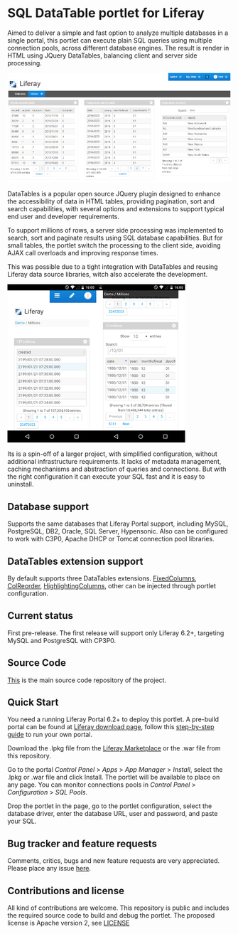 # SQL DataTable portlet for Liferay
Aimed to deliver a simple and fast option to analyze multiple databases in a single portal, this portlet can execute plain SQL queries using multiple connection pools, across different database engines. The result is render in HTML using JQuery DataTables, balancing client and server side processing.

![3 engines](images/screenshot-small.png)

DataTables is a popular open source JQuery plugin designed to enhance the accessibility of data in HTML tables, providing pagination, sort and search capabilities, with several options and extensions to support typical end user and developer requirements.

To support millions of rows, a server side processing was implemented to search, sort and paginate results using SQL database capabilities. But for small tables, the portlet switch the processing to the client side, avoiding AJAX call overloads and improving response times. 

This was possible due to a tight integration with DataTables and reusing Liferay data source libraries, witch also accelerate the development.

![Extra small devices](images/screenshot-xs-small.png)![Extra small search](images/screenshot-xs-search-small.png)

Its is a spin-off of a larger project, with simplified configuration, without additional infrastructure requirements. It lacks of metadata management, caching mechanisms and abstraction of queries and connections. But with the right configuration it can execute your SQL fast and it is easy to uninstall.

## Database support
Supports the same databases that Liferay Portal support, including MySQL, PostgreSQL, DB2, Oracle, SQL Server, Hypensonic. Also can be configured to work with C3P0, Apache DHCP or Tomcat connection pool libraries.

## DataTables extension support
By default supports three DataTables extensions. [FixedColumns](https://www.datatables.net/extensions/fixedcolumns/), [ColReorder](https://www.datatables.net/extensions/colreorder/), [HighlightingColumns](https://datatables.net/examples/api/highlight.html), other can be injected through portlet configuration.

## Current status
First pre-release. The first release will support only Liferay 6.2+, targeting MySQL and PostgreSQL with CP3P0.

## Source Code
[This](https://github.com/flarroca/sql-datatable-portlet) is the main source code repository of the project.

## Quick Start
You need a running Liferay Portal 6.2+ to deploy this portlet. A pre-build portal can be found at [Liferay download page](http://liferay.com/downloads), follow this [step-by-step guide](http://liferay.com/quick-start) to run your own portal.

Download the .lpkg file from the [Liferay Marketplace](http://www.liferay.com/marketplace) or the .war file from this repository.

Go to the portal *Control Panel* > *Apps* > *App Manager* > *Install*, select the .lpkg or .war file and click Install.  The portlet will be available to place on any page. You can monitor connections pools in *Control Panel* > *Configuration* > *SQL Pools*.

Drop the portlet in the page, go to the portlet configuration, select the database driver, enter the database URL, user and password, and paste your SQL. 

## Bug tracker and feature requests
Comments, critics, bugs and new feature requests are very appreciated. Please place any issue [here](https://github.com/flarroca/sqldatatable-portlet/issues/new).  

## Contributions and license
All kind of contributions are welcome. This repository is public and includes the required source code to build and debug the portlet. The proposed license is Apache version 2, see [LICENSE](https://raw.githubusercontent.com/flarroca/sqldatatable-portlet/master/LICENSE)
